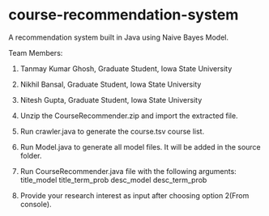 # course-recommendation-system
A recommendation system built in Java using Naive Bayes Model.

Team Members:
1. Tanmay Kumar Ghosh, Graduate Student, Iowa State University
2. Nikhil Bansal, Graduate Student, Iowa State University
3. Nitesh Gupta, Graduate Student, Iowa State University

1. Unzip the CourseRecommender.zip and import the extracted file.
2. Run crawler.java to generate the course.tsv course list.
3. Run Model.java to generate all model files. It will be added in the source folder.
4. Run CourseRecommender.java file with the following arguments: title_model title_term_prob desc_model desc_term_prob
5. Provide your research interest as input after choosing option 2(From console).
